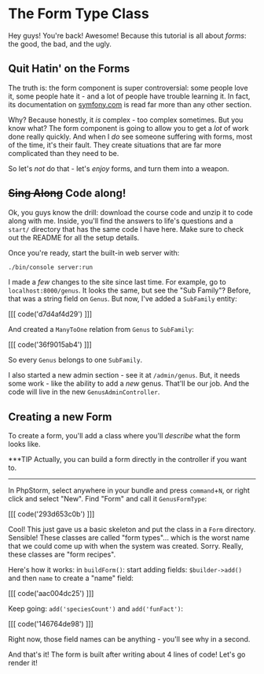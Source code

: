# The Form Type Class

Hey guys! You're back! Awesome! Because this tutorial is all about *forms*: the
good, the bad, and the ugly.

## Quit Hatin' on the Forms

The truth is: the form component is super controversial: some people love it, some
people hate it - and a lot of people have trouble learning it. In fact, its documentation
on [symfony.com][1] is read far more than any other section.

Why? Because honestly, it *is* complex - too complex sometimes. But you know what?
The form component is going to allow you to get a *lot* of work done really quickly.
And when I *do* see someone suffering with forms, most of the time, it's their fault.
They create situations that are far more complicated than they need to be.

So let's *not* do that - let's *enjoy* forms, and turn them into a weapon.

## ~~Sing Along~~ Code along!

Ok, you guys know the drill: download the course code and unzip it to code along
with me. Inside, you'll find the answers to life's questions and a `start/` directory
that has the same code I have here. Make sure to check out the README for all the
setup details.

Once you're ready, start the built-in web server with:

```bash
./bin/console server:run
```

I made a *few* changes to the site since last time. For example, go to `localhost:8000/genus`.
It looks the same, but see the "Sub Family"? Before, that was a string field
on `Genus`. But now, I've added a `SubFamily` entity:

[[[ code('d7d4af4d29') ]]]

And created a `ManyToOne` relation from `Genus` to `SubFamily`:

[[[ code('36f9015ab4') ]]]

So every `Genus` belongs to one `SubFamily`.

I also started a new admin section - see it at `/admin/genus`. But, it needs some
work - like the ability to add a *new* genus. That'll be our job. And the code will
live in the new `GenusAdminController`.

## Creating a new Form

To create a form, you'll add a class where you'll *describe* what the form
looks like.

***TIP
Actually, you can build a form directly in the controller if you want to.
***

In PhpStorm, select anywhere in your bundle and press `command`+`N`, or right click
and select "New". Find "Form" and call it `GenusFormType`:

[[[ code('293d653c0b') ]]]

Cool! This just gave us a basic skeleton and put the class in a `Form` directory. Sensible!
These classes are called "form types"... which is the worst name that we could come
up with when the system was created. Sorry. Really, these classes are "form recipes".

Here's how it works: in `buildForm()`: start adding fields: `$builder->add()` and
then `name` to create a "name" field:

[[[ code('aac004dc25') ]]]

Keep going: `add('speciesCount')` and `add('funFact')`:

[[[ code('146764de98') ]]]

Right now, those field names can be anything - you'll see why in a second.

And that's it! The form is built after writing about 4 lines of code! Let's go
render it!


[1]: https://symfony.com

